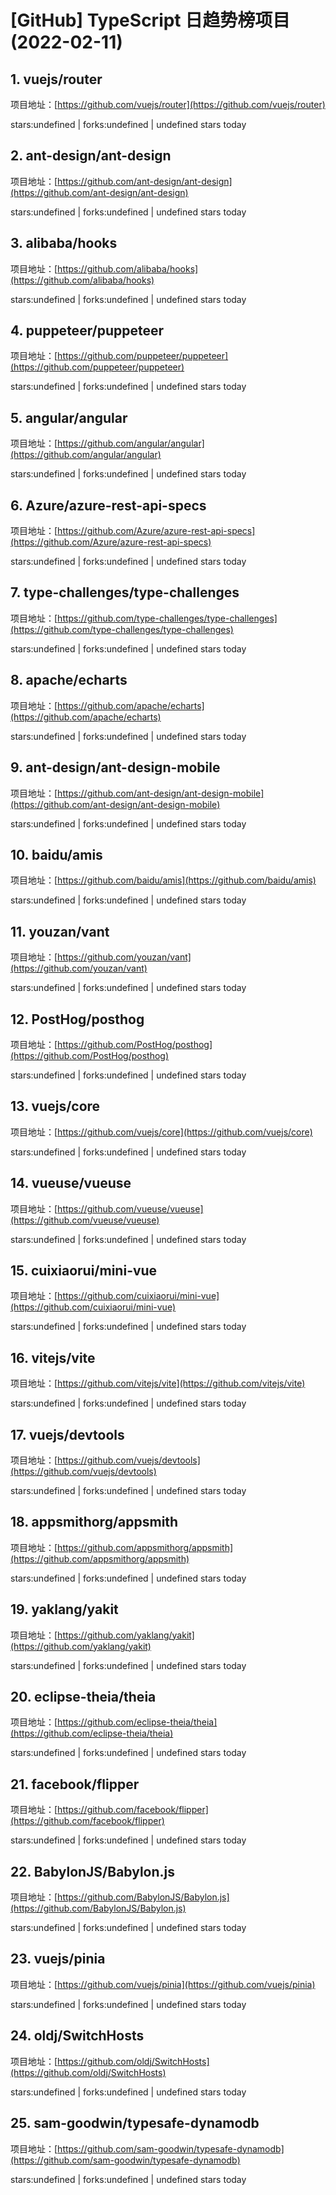 # [GitHub] TypeScript 日趋势榜项目(2022-02-11)

## 1. vuejs/router 

项目地址：[https://github.com/vuejs/router](https://github.com/vuejs/router)

stars:undefined | forks:undefined | undefined stars today 



## 2. ant-design/ant-design 

项目地址：[https://github.com/ant-design/ant-design](https://github.com/ant-design/ant-design)

stars:undefined | forks:undefined | undefined stars today 



## 3. alibaba/hooks 

项目地址：[https://github.com/alibaba/hooks](https://github.com/alibaba/hooks)

stars:undefined | forks:undefined | undefined stars today 



## 4. puppeteer/puppeteer 

项目地址：[https://github.com/puppeteer/puppeteer](https://github.com/puppeteer/puppeteer)

stars:undefined | forks:undefined | undefined stars today 



## 5. angular/angular 

项目地址：[https://github.com/angular/angular](https://github.com/angular/angular)

stars:undefined | forks:undefined | undefined stars today 



## 6. Azure/azure-rest-api-specs 

项目地址：[https://github.com/Azure/azure-rest-api-specs](https://github.com/Azure/azure-rest-api-specs)

stars:undefined | forks:undefined | undefined stars today 



## 7. type-challenges/type-challenges 

项目地址：[https://github.com/type-challenges/type-challenges](https://github.com/type-challenges/type-challenges)

stars:undefined | forks:undefined | undefined stars today 



## 8. apache/echarts 

项目地址：[https://github.com/apache/echarts](https://github.com/apache/echarts)

stars:undefined | forks:undefined | undefined stars today 



## 9. ant-design/ant-design-mobile 

项目地址：[https://github.com/ant-design/ant-design-mobile](https://github.com/ant-design/ant-design-mobile)

stars:undefined | forks:undefined | undefined stars today 



## 10. baidu/amis 

项目地址：[https://github.com/baidu/amis](https://github.com/baidu/amis)

stars:undefined | forks:undefined | undefined stars today 



## 11. youzan/vant 

项目地址：[https://github.com/youzan/vant](https://github.com/youzan/vant)

stars:undefined | forks:undefined | undefined stars today 



## 12. PostHog/posthog 

项目地址：[https://github.com/PostHog/posthog](https://github.com/PostHog/posthog)

stars:undefined | forks:undefined | undefined stars today 



## 13. vuejs/core 

项目地址：[https://github.com/vuejs/core](https://github.com/vuejs/core)

stars:undefined | forks:undefined | undefined stars today 



## 14. vueuse/vueuse 

项目地址：[https://github.com/vueuse/vueuse](https://github.com/vueuse/vueuse)

stars:undefined | forks:undefined | undefined stars today 



## 15. cuixiaorui/mini-vue 

项目地址：[https://github.com/cuixiaorui/mini-vue](https://github.com/cuixiaorui/mini-vue)

stars:undefined | forks:undefined | undefined stars today 



## 16. vitejs/vite 

项目地址：[https://github.com/vitejs/vite](https://github.com/vitejs/vite)

stars:undefined | forks:undefined | undefined stars today 



## 17. vuejs/devtools 

项目地址：[https://github.com/vuejs/devtools](https://github.com/vuejs/devtools)

stars:undefined | forks:undefined | undefined stars today 



## 18. appsmithorg/appsmith 

项目地址：[https://github.com/appsmithorg/appsmith](https://github.com/appsmithorg/appsmith)

stars:undefined | forks:undefined | undefined stars today 



## 19. yaklang/yakit 

项目地址：[https://github.com/yaklang/yakit](https://github.com/yaklang/yakit)

stars:undefined | forks:undefined | undefined stars today 



## 20. eclipse-theia/theia 

项目地址：[https://github.com/eclipse-theia/theia](https://github.com/eclipse-theia/theia)

stars:undefined | forks:undefined | undefined stars today 



## 21. facebook/flipper 

项目地址：[https://github.com/facebook/flipper](https://github.com/facebook/flipper)

stars:undefined | forks:undefined | undefined stars today 



## 22. BabylonJS/Babylon.js 

项目地址：[https://github.com/BabylonJS/Babylon.js](https://github.com/BabylonJS/Babylon.js)

stars:undefined | forks:undefined | undefined stars today 



## 23. vuejs/pinia 

项目地址：[https://github.com/vuejs/pinia](https://github.com/vuejs/pinia)

stars:undefined | forks:undefined | undefined stars today 



## 24. oldj/SwitchHosts 

项目地址：[https://github.com/oldj/SwitchHosts](https://github.com/oldj/SwitchHosts)

stars:undefined | forks:undefined | undefined stars today 



## 25. sam-goodwin/typesafe-dynamodb 

项目地址：[https://github.com/sam-goodwin/typesafe-dynamodb](https://github.com/sam-goodwin/typesafe-dynamodb)

stars:undefined | forks:undefined | undefined stars today 



